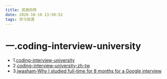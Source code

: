 ```yaml
---
title: 资源向导
date: 2020-10-10 13:50:52
tags: 学习资源
---
```

# 一.coding-interview-university
+ 1.[coding-interview-university](https://github.com/jwasham/coding-interview-university)
+ 2.[coding-interview-university-zh-tw](https://gitee.com/JasonYangMY/coding-interview-university-zh-tw/blob/master/translations/README-cn.md)
+ 3.[jwasham-Why I studied full-time for 8 months for a Google interview](https://www.freecodecamp.org/news/why-i-studied-full-time-for-8-months-for-a-google-interview-cc662ce9bb13/)